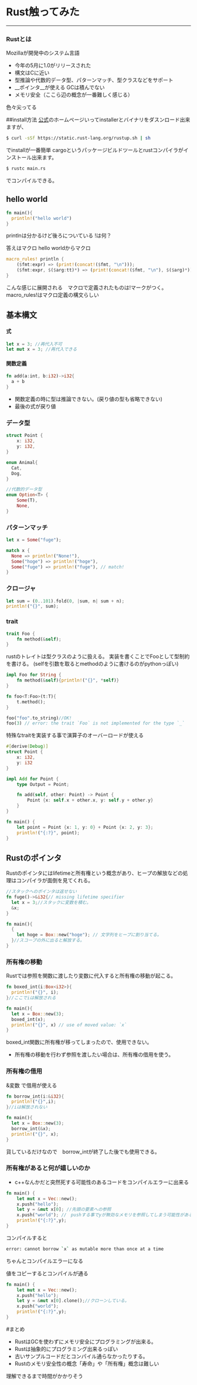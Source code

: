 # Rust触ってみた
________



### Rustとは

Mozillaが開発中のシステム言語
* 今年の5月に1.0がリリースされた
* 構文はCに近い
* 型推論や代数的データ型、パターンマッチ、型クラスなどをサポート
* __ポインタ__が使える GCは積んでない
* メモリ安全（ここら辺の概念が一番難しく感じる）

色々尖ってる


##install方法
[公式](https://www.rust-lang.org/install.html)のホームページいってinstallerとバイナリをダスンロード出来ますが、
```sh
$ curl -sSf https://static.rust-lang.org/rustup.sh | sh
```
でinstallが一番簡単
cargoというパッケージビルドツールとrustコンパイラがインストール出来ます。
```sh
$ rustc main.rs
```
でコンパイルできる。



## hello world
```rust
fn main(){
  println!("hello world")
}
```


printlnは分かるけど後ろについている !は何？


答えはマクロ
hello worldからマクロ


```rust
macro_rules! println {
    ($fmt:expr) => (print!(concat!($fmt, "\n")));
    ($fmt:expr, $($arg:tt)*) => (print!(concat!($fmt, "\n"), $($arg)*));
}
```
こんな感じに展開される　マクロで定義されたものは!マークがつく。
macro_rules!はマクロ定義の構文らしい



## 基本構文

#### 式
```rust
let x = 3; //再代入不可
let mut x = 3; //再代入できる
```

#### 関数定義
```rust
fn add(a:int, b:i32)->i32{
  a + b
}
```
* 関数定義の時に型は推論できない。(戻り値の型も省略できない)
* 最後の式が戻り値


### データ型
```rust
struct Point {
    x: i32,
    y: i32,
}

enum Animal{
  Cat,
  Dog,
}

//代数的データ型
enum Option<T> {
    Some(T),
    None,
}
```


### パターンマッチ
```rust
let x = Some("fuge");

match x {
  None => println!("None!"),
  Some("hoge") => println!("hoge"),
  Some("fuge") => println!("fuge"), // match!
}
```


### クロージャ
```rust
let sum = (0..101).fold(0, |sum, n| sum + n);
println!("{}", sum);
```


### trait
```rust
trait Foo {
    fn method(&self);
}
```


rustのトレイトは型クラスのように扱える。
実装を書くことでFooとして型制約を書ける。
(selfを引数を取るとmethodのように書けるのがpythonっぽい)
```rust
impl Foo for String {
    fn method(&self){println!("{}", *self)}
}

fn foo<T:Foo>(t:T){
    t.method();
}

foo("foo".to_string)//OK!
foo(3) // error: the trait `Foo` is not implemented for the type `_`
```


特殊なtraitを実装する事で演算子のオーバーロードが使える
```rust
#[derive(Debug)]
struct Point {
    x: i32,
    y: i32
}

impl Add for Point {
    type Output = Point;

    fn add(self, other: Point) -> Point {
        Point {x: self.x + other.x, y: self.y + other.y}
    }
}

fn main() {
    let point = Point {x: 1, y: 0} + Point {x: 2, y: 3};
    println!("{:?}", point);
}

```




## Rustのポインタ
Rustのポインタにはlifetimeと所有権という概念があり、ヒープの解放などの処理はコンパイラが面倒を見てくれる。
```rust
//スタックへのポインタは返せない
fn fuge()->&i32{// missing lifetime specifier
  let x = 3;//スタックに変数を積む。
  &x;
}

fn main(){
  {
    let hoge = Box::new("hoge"); // 文字列をヒープに割り当てる。
  }//スコープの外に出ると解放する。
}
```


### 所有権の移動
Rustでは参照を関数に渡したり変数に代入すると所有権の移動が起こる。
```rust
fn boxed_int(i:Box<i32>){
  println!("{}", i);
}//ここでiは解放される

fn main(){
  let x = Box::new(3);
  boxed_int(x);
  println!("{}", x) // use of moved value: `x`
}
```
boxed_int関数に所有権が移ってしまったので、使用できない。
* 所有権の移動を行わず参照を渡したい場合は、所有権の借用を使う。


### 所有権の借用
&変数 で借用が使える
```rust
fn borrow_int(i:&i32){
  println!("{}",i);
}//iは解放されない

fn main(){
  let x = Box::new(3);
  borrow_int(&x);
  println!("{}", x);
}
```
貨しているだけなので　borrow_intが終了した後でも使用できる。


### 所有権があると何が嬉しいのか
* c++なんかだと突然死する可能性のあるコードをコンパイルエラーに出来る
```rust
fn main() {
    let mut x = Vec::new();
    x.push("hello");
    let y = &mut x[0]; //先頭の要素への参照
    x.push("world"); //　pushする事でyが無効なメモリを参照してしまう可能性がある。
    println!("{:?}",y);
}
```


コンパイルすると
```sh
error: cannot borrow `x` as mutable more than once at a time
```
ちゃんとコンパイルエラーになる


値をコピーするとコンパイルが通る
```rust
fn main() {
    let mut x = Vec::new();
    x.push("hello");
    let y = &mut x[0].clone();//クローンしている。
    x.push("world");
    println!("{:?}",y);
}
```




#まとめ
* RustはGCを使わずにメモリ安全にプログラミングが出来る。
* Rustは抽象的にプログラミング出来るっぽい
* 古いサンプルコードだとコンパイル通らなかったりする。　
* Rustのメモリ安全性の概念「寿命」や「所有権」概念は難しい

理解できるまで時間がかかりそう
